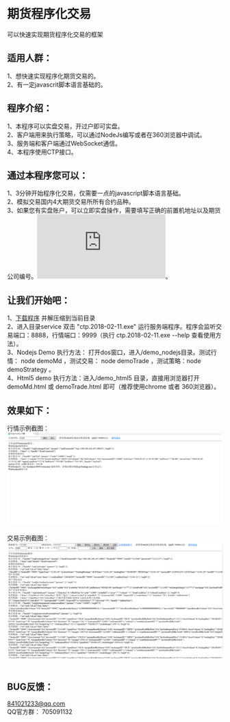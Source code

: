 #  期货程序化交易
 可以快速实现期货程序化交易的框架
 
 
## 适用人群：
 1、想快速实现程序化期货交易的。<br>
 2、有一定javascrit脚本语言基础的。<br>
 
## 程序介绍：
 1、本程序可以实盘交易，开过户即可实盘。<br>
 2、客户端用来执行策略，可以通过NodeJs编写或者在360浏览器中调试。<br>
 3、服务端和客户端通过WebSocket通信。<br>
 4、本程序使用CTP接口。<br>
 
## 通过本程序您可以：
 1、3分钟开始程序化交易，仅需要一点的javascript脚本语言基础。<br>
 2、模拟交易国内4大期货交易所所有合约品种。<br>
 3、如果您有实盘账户，可以立即实盘操作，需要填写正确的前置机地址以及期货公司编号。![期货公司前置机](https://raw.githubusercontent.com/EasyTradingTeam/EasyTrading/master/doc/前置机地址大全2.txt)。<br>
 
## 让我们开始吧：
 1、[下载程序](https://raw.githubusercontent.com/EasyTradingTeam/EasyTrading/master/EasyTradingTeam.rar) 并解压缩到当前目录<br>
 2、进入目录service 双击 "ctp.2018-02-11.exe" 运行服务端程序。程序会监听交易端口：8888，行情端口：9999（执行 ctp.2018-02-11.exe --help 查看使用方法）。<br>
 3、Nodejs Demo 执行方法： 打开dos窗口，进入/demo_nodejs目录。测试行情： node demoMd ，测试交易： node demoTrade ，测试策略：node demoStrategy 。<br>
 4、Html5 demo 执行方法：进入/demo_html5 目录，直接用浏览器打开demoMd.html 或  demoTrade.html 即可（推荐使用chrome 或者 360浏览器）。
 
## 效果如下：
 行情示例截图：<br>
 ![行情](https://raw.githubusercontent.com/EasyTradingTeam/EasyTrading/master/demo/行情示例截图.png)<br><br>
 交易示例截图：<br>
 ![行情](https://raw.githubusercontent.com/EasyTradingTeam/EasyTrading/master/demo/交易示例截图.png)<br><br>
 
 
## BUG反馈：
841021233@qq.com <br>
QQ官方群： 705091132
